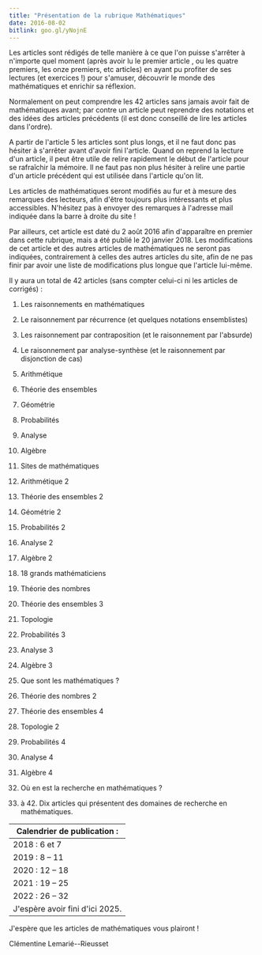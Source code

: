 ```yaml
---
title: "Présentation de la rubrique Mathématiques"
date: 2016-08-02
bitlink: goo.gl/yNojnE
---
```


Les articles sont rédigés de telle manière à ce que l'on puisse s'arrêter à n'importe quel moment (après avoir lu le premier article , ou les quatre premiers, les onze premiers, etc articles) en ayant pu profiter de ses lectures (et exercices !) pour s'amuser, découvrir le monde des mathématiques et enrichir sa réflexion.

Normalement on peut comprendre les 42 articles sans jamais avoir fait de mathématiques avant; par contre un article peut reprendre des notations et des idées des articles précédents (il est donc conseillé de lire les articles dans l'ordre).

A partir de l'article 5 les articles sont plus longs, et il ne faut donc pas hésiter à s'arrêter avant d'avoir fini l'article. Quand on reprend la lecture d'un article, il peut être utile de relire rapidement le début de l'article pour se rafraîchir la mémoire. Il ne faut pas non plus hésiter à relire une partie d'un article précédent qui est utilisée dans l'article qu'on lit.

Les articles de mathématiques seront modifiés au fur et à mesure des remarques des lecteurs, afin d'être toujours plus intéressants et plus accessibles. N'hésitez pas à envoyer des remarques à l'adresse mail indiquée dans la barre à droite du site ! 

Par ailleurs, cet article est daté du 2 août 2016 afin d'apparaître en premier dans cette rubrique, mais a été publié le 20 janvier 2018. Les modifications de cet article et des autres articles de mathématiques ne seront pas indiquées, contrairement à celles des autres articles du site, afin de ne pas finir par avoir une liste de modifications plus longue que l'article lui-même.

Il y aura un total de 42 articles (sans compter celui-ci ni les articles de corrigés) :

1. Les raisonnements en mathématiques

2. Le raisonnement par récurrence (et quelques notations ensemblistes)

3. Les raisonnement par contraposition (et le raisonnement par l'absurde)

4. Le raisonnement par analyse-synthèse (et le raisonnement par disjonction de cas) 

5. Arithmétique 

6. Théorie des ensembles  

7. Géométrie  

8. Probabilités 

9. Analyse  

10. Algèbre  

11. Sites de mathématiques  

12. Arithmétique 2  

13. Théorie des ensembles 2  

14. Géométrie 2  

15. Probabilités 2  

16. Analyse 2  

17. Algèbre 2 

18. 18 grands mathématiciens  

19. Théorie des nombres  

20. Théorie des ensembles 3  

21. Topologie  

22. Probabilités 3  

23. Analyse 3  

24. Algèbre 3 

25. Que sont les mathématiques ?  

26. Théorie des nombres 2  

27. Théorie des ensembles 4  

28. Topologie 2  

29. Probabilités 4  

30. Analyse 4  

31. Algèbre 4  

32. Où en est la recherche en mathématiques ? 

33. à 42. Dix articles qui présentent des domaines de recherche en mathématiques.  

 
| Calendrier de publication : | 
|-----------------------------|
| 2018 : 6 et 7 | 
| 2019 : 8 – 11 | 
| 2020 : 12 – 18 | 
| 2021 : 19 – 25 | 
| 2022 : 26 – 32 | 
| J'espère avoir fini d'ici 2025. |


J'espère que les articles de mathématiques vous plairont !

Clémentine Lemarié--Rieusset
